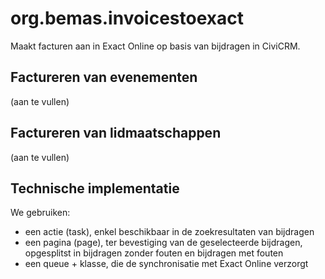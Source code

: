 # org.bemas.invoicestoexact

Maakt facturen aan in Exact Online op basis van bijdragen in CiviCRM.

## Factureren van evenementen

(aan te vullen)

## Factureren van lidmaatschappen

(aan te vullen)

## Technische implementatie

We gebruiken:

* een actie (task), enkel beschikbaar in de zoekresultaten van bijdragen
* een pagina (page), ter bevestiging van de geselecteerde bijdragen, opgesplitst in bijdragen zonder fouten en bijdragen met fouten
* een queue + klasse, die de synchronisatie met Exact Online verzorgt

 
